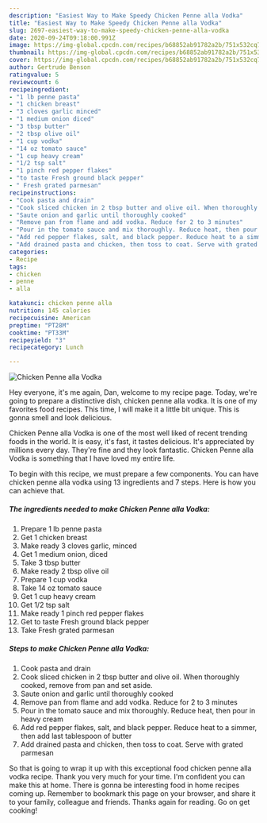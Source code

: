 ```yaml
---
description: "Easiest Way to Make Speedy Chicken Penne alla Vodka"
title: "Easiest Way to Make Speedy Chicken Penne alla Vodka"
slug: 2697-easiest-way-to-make-speedy-chicken-penne-alla-vodka
date: 2020-09-24T09:18:00.991Z
image: https://img-global.cpcdn.com/recipes/b68852ab91782a2b/751x532cq70/chicken-penne-alla-vodka-recipe-main-photo.jpg
thumbnail: https://img-global.cpcdn.com/recipes/b68852ab91782a2b/751x532cq70/chicken-penne-alla-vodka-recipe-main-photo.jpg
cover: https://img-global.cpcdn.com/recipes/b68852ab91782a2b/751x532cq70/chicken-penne-alla-vodka-recipe-main-photo.jpg
author: Gertrude Benson
ratingvalue: 5
reviewcount: 6
recipeingredient:
- "1 lb penne pasta"
- "1 chicken breast"
- "3 cloves garlic minced"
- "1 medium onion diced"
- "3 tbsp butter"
- "2 tbsp olive oil"
- "1 cup vodka"
- "14 oz tomato sauce"
- "1 cup heavy cream"
- "1/2 tsp salt"
- "1 pinch red pepper flakes"
- "to taste Fresh ground black pepper"
- " Fresh grated parmesan"
recipeinstructions:
- "Cook pasta and drain"
- "Cook sliced chicken in 2 tbsp butter and olive oil. When thoroughly cooked, remove from pan and set aside."
- "Saute onion and garlic until thoroughly cooked"
- "Remove pan from flame and add vodka. Reduce for 2 to 3 minutes"
- "Pour in the tomato sauce and mix thoroughly. Reduce heat, then pour in heavy cream"
- "Add red pepper flakes, salt, and black pepper. Reduce heat to a simmer, then add last tablespoon of butter"
- "Add drained pasta and chicken, then toss to coat. Serve with grated parmesan"
categories:
- Recipe
tags:
- chicken
- penne
- alla

katakunci: chicken penne alla 
nutrition: 145 calories
recipecuisine: American
preptime: "PT28M"
cooktime: "PT33M"
recipeyield: "3"
recipecategory: Lunch

---
```



![Chicken Penne alla Vodka](https://img-global.cpcdn.com/recipes/b68852ab91782a2b/751x532cq70/chicken-penne-alla-vodka-recipe-main-photo.jpg)

Hey everyone, it's me again, Dan, welcome to my recipe page. Today, we're going to prepare a distinctive dish, chicken penne alla vodka. It is one of my favorites food recipes. This time, I will make it a little bit unique. This is gonna smell and look delicious.



Chicken Penne alla Vodka is one of the most well liked of recent trending foods in the world. It is easy, it's fast, it tastes delicious. It's appreciated by millions every day. They're fine and they look fantastic. Chicken Penne alla Vodka is something that I have loved my entire life.


To begin with this recipe, we must prepare a few components. You can have chicken penne alla vodka using 13 ingredients and 7 steps. Here is how you can achieve that.

<!--inarticleads1-->

##### The ingredients needed to make Chicken Penne alla Vodka:

1. Prepare 1 lb penne pasta
1. Get 1 chicken breast
1. Make ready 3 cloves garlic, minced
1. Get 1 medium onion, diced
1. Take 3 tbsp butter
1. Make ready 2 tbsp olive oil
1. Prepare 1 cup vodka
1. Take 14 oz tomato sauce
1. Get 1 cup heavy cream
1. Get 1/2 tsp salt
1. Make ready 1 pinch red pepper flakes
1. Get to taste Fresh ground black pepper
1. Take  Fresh grated parmesan




<!--inarticleads2-->

##### Steps to make Chicken Penne alla Vodka:

1. Cook pasta and drain
1. Cook sliced chicken in 2 tbsp butter and olive oil. When thoroughly cooked, remove from pan and set aside.
1. Saute onion and garlic until thoroughly cooked
1. Remove pan from flame and add vodka. Reduce for 2 to 3 minutes
1. Pour in the tomato sauce and mix thoroughly. Reduce heat, then pour in heavy cream
1. Add red pepper flakes, salt, and black pepper. Reduce heat to a simmer, then add last tablespoon of butter
1. Add drained pasta and chicken, then toss to coat. Serve with grated parmesan




So that is going to wrap it up with this exceptional food chicken penne alla vodka recipe. Thank you very much for your time. I'm confident you can make this at home. There is gonna be interesting food in home recipes coming up. Remember to bookmark this page on your browser, and share it to your family, colleague and friends. Thanks again for reading. Go on get cooking!
